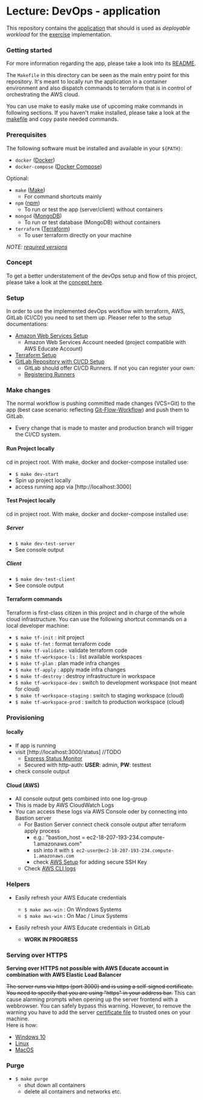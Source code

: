 Lecture: DevOps - application
=============================


This repository contains the [application](./app/README.md) that should is used as *deployable workload* for the
[exercise](https://github.com/lucendio/lecture-devops-material/blob/master/assignments/exercise.md) implementation.  


### Getting started 

For more information regarding the app, please take a look into its [README](./app/README.md).

The `Makefile` in this directory can be seen as the main entry point for this repository. It's meant to locally run the
application in a container environment and also dispatch commands to terraform that is in control of orchestrating the 
AWS cloud.
</br>

You can use make to easily make use of upcoming make commands in following sections. If you haven't make installed,
please take a look at the [makefile](Makefile) and copy paste needed commands. </br>

### Prerequisites

The following software must be installed and available in your `${PATH}`:

* `docker` ([Docker](https://www.docker.com/get-started))
* `docker-compose` ([Docker Compose](https://docs.docker.com/compose/install/))

Optional:

* `make` ([Make](https://www.gnu.org/software/make/))
  * For command shortcuts mainly
* `npm` ([npm](https://www.npmjs.com/get-npm))
  * To run or test the app (server/client) without containers
* `mongod` ([MongoDB](https://docs.mongodb.com/manual/installation/))
  * To run or test database (MongoDB) without containers
* `terraform` ([Terraform](https://www.terraform.io/))
  * To user terraform directly on your machine

*NOTE: [required versions](https://github.com/lucendio/lecture-devops-app/blob/master/Makefile#L14-L126)*


### Concept
To get a better understatement of the devOps setup and flow of this project, please take a look at the
[concept here](./doc/concept.md).

### Setup
In order to use the implemented devOps workflow with terraform, AWS, GitLab (CI/CD) you need to set them 
up. Pleaser refer to the setup documentations:

* [Amazon Web Services Setup](./doc/0-setup-aws.md)
  * Amazon Web Services Account needed (project compatible with AWS Educate Account) 
* [Terraform Setup](./doc/1-setup-terraform.md)
* [GitLab Repository with CI/CD Setup](./doc/2-setup-gitlab.md)
  * GitLab should offer CI/CD Runners. If not you can register your own:
  * [Registering Runners](https://docs.gitlab.com/runner/register/) 


### Make changes

The normal workflow is pushing committed made changes (VCS=Git) to the app (best case scenario: reflecting [Git-Flow-Workflow](https://www.atlassian.com/de/git/tutorials/comparing-workflows/gitflow-workflow)) and push them to GitLab.
- Every change that is made to master and production branch will trigger the CI/CD system. 
#### Run Project locally 

cd in project root. With make, docker and docker-compose installed use: 

- `$ make dev-start`
- Spin up project locally
- access running app via [http://localhost:3000]

#### Test Project locally

cd in project root. With make, docker and docker-compose installed use: 

##### Server

- `$ make dev-test-server`
- See console output

##### Client 

- `$ make dev-test-client`
- See console output

#### Terraform commands

Terraform is first-class citizen in this project and in charge of the whole cloud infrastructure. 
You can use the following shortcut commands on a local developer machine: 

- `$ make tf-init` : init project 
- `$ make tf-fmt` : format terraform code
- `$ make tf-validate` : validate terraform code
- `$ make tf-workspace-ls` : list available workspaces
- `$ make tf-plan` : plan made infra changes
- `$ make tf-apply` : apply made infra changes
- `$ make tf-destroy` : destroy infrastructure in workspace
- `$ make tf-workspace-dev` : switch to development workspace (not meant for cloud)
- `$ make tf-workspace-staging` : switch to staging workspace (cloud)
- `$ make tf-workspace-prod` : switch to production workspace (cloud)
### Provisioning

#### locally

- If app is running
- visit [http://localhost:3000/status] //TODO
  - [Express Status Monitor](https://github.com/RafalWilinski/express-status-monitor)
  - Secured with http-auth: **USER**: admin, **PW**: testtest
- check console output
  
#### Cloud (AWS)

- All console output gets combined into one log-group
- This is made by AWS CloudWatch Logs
- You can access these logs via AWS Console oder by connecting into Bastion server
  - For Bastion Server connect check console output after terraform apply process
    - e.g.: "bastion_host = ec2-18-207-193-234.compute-1.amazonaws.com"
    - ssh into it with `$ ec2-user@ec2-18-207-193-234.compute-1.amazonaws.com`
    - check [AWS Setup](./doc/0-setup-aws.md) for adding secure SSH Key
  - Check [AWS CLI logs](https://awscli.amazonaws.com/v2/documentation/api/latest/reference/logs/index.html)

### Helpers 

- Easily refresh your AWS Educate credentials
  -  `$ make aws-win` : On Windows Systems
  -  `$ make aws-win` : On Mac / Linux Systems

- Easily refresh your AWS Educate credentials in GitLab
  - **WORK IN PROGRESS**
### Serving over HTTPS 

**Serving over HTTPS not possible with AWS Educate account in combination with AWS Elastic Load Balancer**

~~The server runs via https (port 3000) and is using a self-signed certificate.~~
~~You need to specify that you are using "https" in your address bar.~~
This can cause alarming prompts when opening up the server frontend with a webbrowser.
You can safely bypass this warning. However, to remove the warning you have to add 
the server [certificate file](./app/server/src/server.cert) to trusted ones on your machine.
<br/>
Here is how:

- [Windows 10](https://support.kaspersky.com/CyberTrace/1.0/en-US/174127.htm)
- [Linux](https://unix.stackexchange.com/questions/90450/adding-a-self-signed-certificate-to-the-trusted-list)
- [MacOS](https://tosbourn.com/getting-os-x-to-trust-self-signed-ssl-certificates/)

### Purge

- `$ make purge`
  - shut down all containers
  - delete all containers and networks etc.
